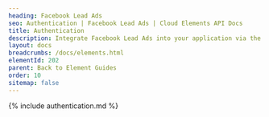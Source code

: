 ```yaml
---
heading: Facebook Lead Ads
seo: Authentication | Facebook Lead Ads | Cloud Elements API Docs
title: Authentication
description: Integrate Facebook Lead Ads into your application via the Cloud Elements APIs.
layout: docs
breadcrumbs: /docs/elements.html
elementId: 202
parent: Back to Element Guides
order: 10
sitemap: false
---
```


{% include authentication.md %}
